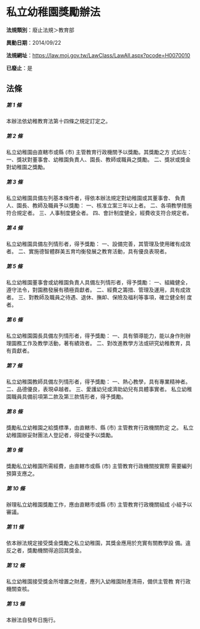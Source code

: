 # 私立幼稚園獎勵辦法

**法規類別**：廢止法規＞教育部

**異動日期**：2014/09/22  

**法規網址**：https://law.moj.gov.tw/LawClass/LawAll.aspx?pcode=H0070010

**已廢止**：是



## 法條
##### 第 1 條
本辦法依幼稚教育法第十四條之規定訂定之。

##### 第 2 條
私立幼稚園由直轄市或縣 (市) 主管教育行政機關予以獎勵。其獎勵之方
式如左：
一、獎狀對董事會、幼稚園負責人、園長、教師或職員之獎勵。
二、獎狀或獎金  對幼稚園之獎勵。


##### 第 3 條
私立幼稚園具備左列基本條件者，得依本辦法規定對幼稚園或其董事會、
負責人、園長、教師及職員予以獎勵：
一、核准立案三年以上者。
二、各項教學措施符合規定者。
三、人事制度健全者。
四、會計制度健全，經費收支符合規定者。


##### 第 4 條
私立幼稚園具備左列情形者，得予獎勵：
一、設備完善，其管理及使用確有成效者。
二、實施德智體群美五育均衡發展之教育活動，具有優良表現者。


##### 第 5 條
私立幼稚園董事會或幼稚園負責人具備左列情形者，得予獎勵：
一、組織健全，遵守法令，對園務發展有積極貢獻者。
二、經費之籌措、管理及運用，具有成效者。
三、對教師及職員之待遇、退休、撫卹、保險及福利等事項，確立健全制
    度者。


##### 第 6 條
私立幼稚園園長具備左列情形者，得予獎勵：
一、具有領導能力，能以身作則辦理園務工作及教學活動，著有績效者。
二、對改進教學方法或研究幼稚教育，具有貢獻者。


##### 第 7 條
私立幼稚園教師具備左列情形者，得予獎勵：
一、熱心教學，具有專業精神者。
二、品德優良，表現卓越者。
三、愛護幼兒或濟助幼兒有具體事實者。
私立幼稚園職員具備前項第二款及第三款情形者，得予獎勵。


##### 第 8 條
獎勵私立幼稚園之給獎標準，由直轄市、縣 (市) 主管教育行政機關酌定
之。
私立幼稚園辦妥財團法人登記者，得從優予以獎勵。

##### 第 9 條
獎勵私立幼稚園所需經費，由直轄市或縣 (市) 主管教育行政機關按實際
需要編列預算支應之。

##### 第 10 條
辦理私立幼稚園獎勵工作，應由直轄市或縣 (市) 主管教育行政機關組成
小組予以審議。

##### 第 11 條
依本辦法規定接受獎金獎勵之私立幼稚園，其獎金應用於充實有關教學設
備。違反之者，獎勵機關得追回其獎金。

##### 第 12 條
私立幼稚園接受獎金所增置之財產，應列入幼稚園財產清冊，備供主管教
育行政機關查核。

##### 第 13 條
本辦法自發布日施行。



